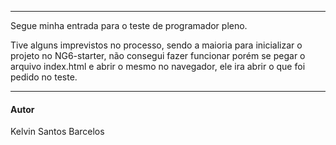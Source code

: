 <hr>
Segue minha entrada para o teste de programador pleno.

Tive alguns imprevistos no processo, sendo a maioria para inicializar o projeto no NG6-starter, não consegui fazer funcionar porém se pegar o arquivo index.html e abrir o mesmo no navegador, ele ira abrir o que foi pedido no teste.
<hr>

#### Autor
Kelvin Santos Barcelos
